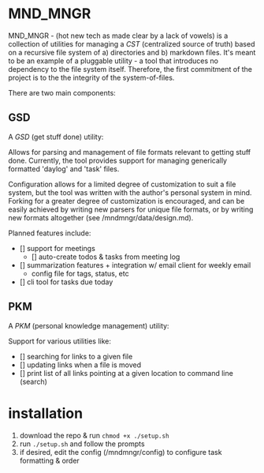 # MND_MNGR

MND_MNGR - (hot new tech as made clear by a lack of vowels) is a collection of utilities for managing a _CST_ (centralized source of truth) based on a recursive file system of a) directories and b) markdown files. It's meant to be an example of a pluggable utility - a tool that introduces no dependency to the file system itself. Therefore, the first commitment of the project is to the the integrity of the system-of-files.

There are two main components:

## GSD

A _GSD_ (get stuff done) utility:

Allows for parsing and management of file formats relevant to getting stuff done. Currently, the tool provides support for managing generically formatted 'daylog' and 'task' files.

Configuration allows for a limited degree of customization to suit a file system, but the tool was written with the author's personal system in mind. Forking for a greater degree of customization is encouraged, and can be easily achieved by writing new parsers for unique file formats, or by writing new formats altogether (see /mndmngr/data/design.md).

Planned features include:
- [] support for meetings
  - [] auto-create todos & tasks from meeting log
- [] summarization features + integration w/ email client for weekly email
  - config file for tags, status, etc
- [] cli tool for tasks due today

## PKM

A _PKM_ (personal knowledge management) utility:

Support for various utilities like: 
- [] searching for links to a given file
- [] updating links when a file is moved
- [] print list of all links pointing at a given location to command line (search)


# installation

1. download the repo & run `chmod +x ./setup.sh`
1. run `./setup.sh` and follow the prompts
1. if desired, edit the config (/mndmngr/config) to configure task formatting & order
